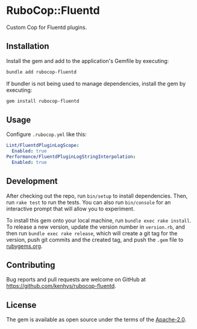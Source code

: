 # RuboCop::Fluentd

Custom Cop for Fluentd plugins.

## Installation

Install the gem and add to the application's Gemfile by executing:

```bash
bundle add rubocop-fluentd
```

If bundler is not being used to manage dependencies, install the gem by executing:

```bash
gem install rubocop-fluentd
```

## Usage

Configure `.rubocop.yml` like this:

```yaml
Lint/FluentdPluginLogScope:
  Enabled: true
Performance/FluentdPluginLogStringInterpolation:
  Enabled: true
```

## Development

After checking out the repo, run `bin/setup` to install dependencies. Then, run `rake test` to run the tests. You can also run `bin/console` for an interactive prompt that will allow you to experiment.

To install this gem onto your local machine, run `bundle exec rake install`. To release a new version, update the version number in `version.rb`, and then run `bundle exec rake release`, which will create a git tag for the version, push git commits and the created tag, and push the `.gem` file to [rubygems.org](https://rubygems.org).

## Contributing

Bug reports and pull requests are welcome on GitHub at https://github.com/kenhys/rubocop-fluentd.

## License

The gem is available as open source under the terms of the [Apache-2.0](https://opensource.org/license/apache-2-0).
